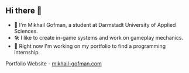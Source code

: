 ## Hi there 👋

- 📝 I'm Mikhail Gofman, a student at Darmstadt University of Applied Sciences.
- 🛠 I like to create in-game systems and work on gameplay mechanics.
- 💼 Right now I'm working on my portfolio to find a programming internship.

Portfolio Website - [mikhail-gofman.com
](https://mikhail-gofman.com/)

<!--
**mikg2art/mikg2art** is a ✨ _special_ ✨ repository because its `README.md` (this file) appears on your GitHub profile.

Here are some ideas to get you started:

- 🔭 I’m currently working on ...
- 🌱 I’m currently learning ...
- 👯 I’m looking to collaborate on ...
- 🤔 I’m looking for help with ...
- 💬 Ask me about ...
- 📫 How to reach me: ...
- 😄 Pronouns: ...
- ⚡ Fun fact: ...
-->
